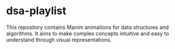 # dsa-playlist
This repository contains Manim animations for data structures and algorithms. It aims to make complex concepts intuitive and easy to understand through visual representations.